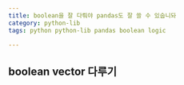 ```yaml
---
title: boolean을 잘 다뤄야 pandas도 잘 쓸 수 있숩니돠
category: python-lib
tags: python python-lib pandas boolean logic

---
```


## boolean vector 다루기 